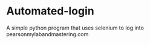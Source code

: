# Automated-login
A simple python program that uses selenium to log into pearsonmylabandmastering.com
